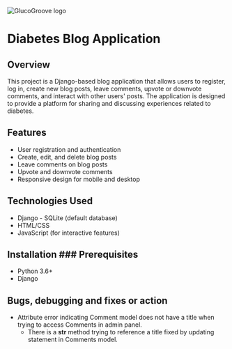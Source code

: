 ![GlucoGroove logo](/workspace/Diabetes-App/staticfiles/images/default.jpg)

# Diabetes Blog Application 

## Overview 

This project is a Django-based blog application that allows users to register, log in, 
create new blog posts, leave comments, upvote or downvote comments, and interact with 
other users' posts. The application is designed to provide a platform for sharing and 
discussing experiences related to diabetes. 

## Features 

- User registration and authentication 
- Create, edit, and delete blog posts 
- Leave comments on blog posts 
- Upvote and downvote comments 
- Responsive design for mobile and desktop 

## Technologies Used 

- Django - SQLite (default database) 
- HTML/CSS 
- JavaScript (for interactive features) 

## Installation ### Prerequisites 

- Python 3.6+ 
- Django


## Bugs, debugging and fixes or action

- Attribute error indicating Comment model does not have a title
  when trying to access Comments in admin panel.
    - There is a __str__ method trying to reference a title fixed by updating
      statement in Comments model.

